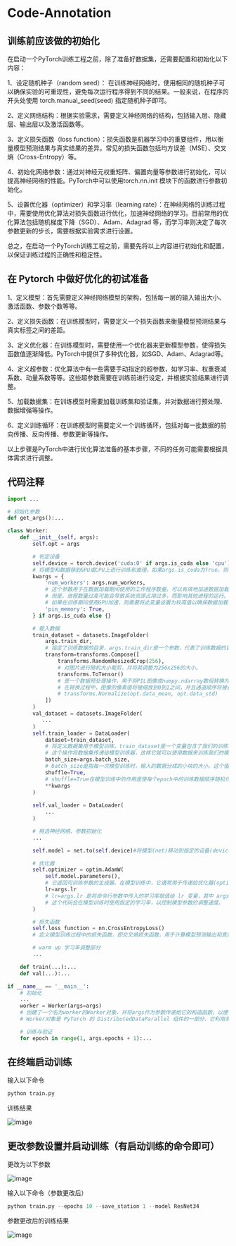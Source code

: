 # Code-Annotation

## 训练前应该做的初始化
在启动一个PyTorch训练工程之前，除了准备好数据集，还需要配置和初始化以下内容：

 1、设定随机种子（random seed）： 在训练神经网络时，使用相同的随机种子可以确保实验的可重现性，避免每次运行程序得到不同的结果。一般来说，在程序的开头处使用 torch.manual_seed(seed) 指定随机种子即可。

 2、定义网络结构：根据实验需求，需要定义神经网络的结构，包括输入层、隐藏层、输出层以及激活函数等。

 3、定义损失函数（loss function）：损失函数是机器学习中的重要组件，用以衡量模型预测结果与真实结果的差异。常见的损失函数包括均方误差（MSE）、交叉熵（Cross-Entropy）等。

 4、初始化网络参数：通过对神经元权重矩阵、偏置向量等参数进行初始化，可以提高神经网络的性能。PyTorch中可以使用torch.nn.init 模块下的函数进行参数初始化。

 5、设置优化器（optimizer）和学习率（learning rate）：在神经网络的训练过程中，需要使用优化算法对损失函数进行优化，加速神经网络的学习。目前常用的优化算法包括随机梯度下降（SGD）、Adam、Adagrad 等，而学习率则决定了每次参数更新的步长，需要根据实验需求进行设置。

总之，在启动一个PyTorch训练工程之前，需要先将以上内容进行初始化和配置，以保证训练过程的正确性和稳定性。

## 在 Pytorch 中做好优化的初试准备

 1、定义模型：首先需要定义神经网络模型的架构，包括每一层的输入输出大小、激活函数、参数个数等等。

 2、定义损失函数：在训练模型时，需要定义一个损失函数来衡量模型预测结果与真实标签之间的差距。

 3、定义优化器：在训练模型时，需要使用一个优化器来更新模型参数，使得损失函数值逐渐降低。PyTorch中提供了多种优化器，如SGD、Adam、Adagrad等。

 4、定义超参数：优化算法中有一些需要手动指定的超参数，如学习率、权重衰减系数、动量系数等等。这些超参数需要在训练前进行设定，并根据实验结果进行调整。

 5、加载数据集：在训练模型时需要加载训练集和验证集，并对数据进行预处理、数据增强等操作。

 6、定义训练循环：在训练模型时需要定义一个训练循环，包括对每一批数据的前向传播、反向传播、参数更新等操作。

以上步骤是PyTorch中进行优化算法准备的基本步骤，不同的任务可能需要根据具体需求进行调整。



## 代码注释
```python
import ...

# 初始化参数
def get_args():...

class Worker:
    def __init__(self, args):
        self.opt = args

        # 判定设备
        self.device = torch.device('cuda:0' if args.is_cuda else 'cpu')
        # 将模型和数据移到GPU或CPU上进行训练和推理。如果args.is_cuda为True，则将设备设置为cuda:0，否则设置为cpu。
        kwargs = {
            'num_workers': args.num_workers,
            # 这个参数用于在数据加载期间使用的工作程序数量。可以有效地加速数据加载，并提高模型训练的效率。
            # 但是，进程数量过高可能会导致系统资源占用过多，而影响其他进程的运行。
            # 如果在训练期间使用GPU加速，则需要将此变量设置为较高值以确保数据加载不成为主要瓶颈。如果在CPU上训练，则最好将其设置为使用 CPU 核心的数量。
            'pin_memory': True,
        } if args.is_cuda else {}

        # 载入数据
        train_dataset = datasets.ImageFolder(
            args.train_dir,
            # 指定了训练数据的目录，args.train_dir是一个参数，代表了训练数据的目录路径，该路径会被传递给训练代码中的相关函数，使得数据可以被正确地读取和使用。
            transform=transforms.Compose([
                transforms.RandomResizedCrop(256),
                # 对图片进行随机大小裁剪，并将其调整为256x256的大小。
                transforms.ToTensor()
                # 是一个数据预处理操作，用于将PIL图像或numpy.ndarray数组转换为PyTorch张量（Tensor）格式。
                # 在转换过程中，图像的像素值将被缩放到0到1之间，并且通道顺序将被调整为PyTorch所需的顺序（即将通道维度从最后一维移到第二维）。
                # transforms.Normalize(opt.data_mean, opt.data_std)
            ])
        )
        val_dataset = datasets.ImageFolder(
           ...
        )
        self.train_loader = DataLoader(
            dataset=train_dataset,
            # 将定义数据集用于模型训练。train_dataset是一个变量包含了我们的训练数据。在这里，我们使用dataset=train_dataset来指定我们要使用的数据集。
            # 这个操作将数据集传递给模型训练器，这样它就可以使用数据来训练我们的模型。
            batch_size=args.batch_size,
            # batch_size是指每一次模型训练时，输入的数据分成的小块的大小。这个值决定了一次训练中跑多少个样本。
            shuffle=True,
            # shuffle=True在模型训练中的作用是使每个epoch中的训练数据顺序随机化，从而增加训练的随机性和稳定性。这样可以防止模型在顺序训练过程中出现输入相关的过拟合现象。
            **kwargs
        )
        
        self.val_loader = DataLoader(
            ...
        )

        # 挑选神经网络、参数初始化
        ...

        self.model = net.to(self.device)#将模型(net)移动到指定的设备(device)上进行训练

        # 优化器
        self.optimizer = optim.AdamW(
            self.model.parameters(),
            # 它返回可训练参数的生成器。在模型训练中，它通常用于传递给优化器(optimizer)的参数，以便调整模型参数以最小化损失函数(loss function)。
            lr=args.lr
            # lr=args.lr 是将命令行参数中传入的学习率赋值给 lr 变量，其中 args.lr 是命令行参数中指定的学习率。
            # 这个代码会在模型训练时使用指定的学习率，以控制模型参数的调整速度。
        )

        # 损失函数
        self.loss_function = nn.CrossEntropyLoss()
        # 定义模型训练过程中的损失函数，即交叉熵损失函数，用于计算模型预测输出和真实标签之间的差异。

        # warm up 学习率调整部分
        ...

    def train(...):...
    def val(...):...

if __name__ == '__main__':
    # 初始化
    ...   
    worker = Worker(args=args)
    # 创建了一个名为worker的Worker对象，并将args作为参数传递给它的构造函数，以便在本地或远程计算机上进行多进程训练。
    # Worker对象是 PyTorch 的 DistributedDataParallel 组件的一部分，它利用多进程并行计算来加速模型训练过程，并帮助在多个GPU、多个计算机上训练模型。

    # 训练与验证
    for epoch in range(1, args.epochs + 1):...

```
## 在终端启动训练
输入以下命令
```python
python train.py 
```
训练结果

![image](https://user-images.githubusercontent.com/128216499/233022052-cf8513d9-8dee-404e-9d1a-4715d982a9c3.png)


## 更改参数设置并启动训练（有启动训练的命令即可）
更改为以下参数

![image](https://user-images.githubusercontent.com/128216499/233016745-2f3f9ccd-efb1-4961-8129-41a55b9d2bbf.png)

输入以下命令（参数更改后）
```python
python train.py --epochs 10 --save_station 1 --model ResNet34
```
参数更改后的训练结果

![image](https://user-images.githubusercontent.com/128216499/233022951-2c348367-d878-4f29-9ae3-cf4de779ce82.png)
